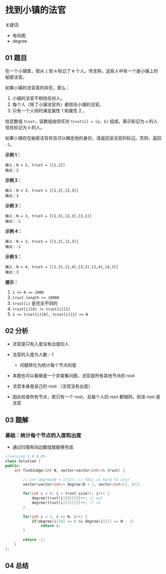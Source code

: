 # 找到小镇的法官
关键词:

- 有向图
- degree

## 01 题目

在一个小镇里，按从 `1` 到 `N` 标记了 `N` 个人。传言称，这些人中有一个是小镇上的秘密法官。

如果小镇的法官真的存在，那么：

1. 小镇的法官不相信任何人。
2. 每个人（除了小镇法官外）都信任小镇的法官。
3. 只有一个人同时满足属性 1 和属性 2 。

给定数组 `trust`，该数组由信任对 `trust[i] = [a, b]` 组成，表示标记为 `a` 的人信任标记为 `b` 的人。

如果小镇存在秘密法官并且可以确定他的身份，请返回该法官的标记。否则，返回 `-1`。

 

**示例 1：**

```
输入：N = 2, trust = [[1,2]]
输出：2
```

**示例 2：**

```
输入：N = 3, trust = [[1,3],[2,3]]
输出：3
```

**示例 3：**

```
输入：N = 3, trust = [[1,3],[2,3],[3,1]]
输出：-1
```

**示例 4：**

```
输入：N = 3, trust = [[1,2],[2,3]]
输出：-1
```

**示例 5：**

```
输入：N = 4, trust = [[1,3],[1,4],[2,3],[2,4],[4,3]]
输出：3
```

 

**提示：**

1. `1 <= N <= 1000`
2. `trust.length <= 10000`
3. `trust[i]` 是完全不同的
4. `trust[i][0] != trust[i][1]`
5. `1 <= trust[i][0], trust[i][1] <= N`

## 02 分析

- 法官是只有入度没有出度的人
- 法官的入度为人数 - 1
  - 问题转化为统计每个节点的度



- 本题也可以看做是一个并查集问题，法官是所有其他节点的 root
- 法官本身是自己的 root （法官没有出度）
- 因此检查所有节点，若只有一个 root，且每个人的 root 都相同，则该 root 是法官

## 03 题解

### 基础：统计每个节点的入度和出度

- 通过扫描有向边数组就能够完成

```c++
//version 1.0 0.0%
class Solution {
public:
    int findJudge(int N, vector<vector<int>>& trust) {
        
        // int degree[N + 1][2]; // this is hard to init
        vector<vector<int>> degree(N + 1, vector<int>(2, 0));
        
        for(int i = 0; i < trust.size(); i++) {
            degree[trust[i][0]][0]++; // out 
            degree[trust[i][1]][1]++; // in
        }
        
        for(int i = 1; i <= N; i++) {
            if(degree[i][0] == 0 && degree[i][1] == N - 1)
                return i;
        }
        
        return -1;
    }
};
```

## 04 总结

